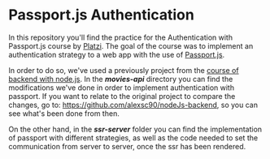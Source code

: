 # Passport.js Authentication

In this repository you'll find the practice for the Authentication with Passport.js course by [Platzi](https://platzi.com/clases/passport/). The goal of the course was to implement an authentication strategy to a web app with the use of [Passport.js](http://www.passportjs.org/docs/).

In order to do so, we've used a previously project from the [course of backend with node.js](https://platzi.com/clases/backend-nodejs/). In the ***movies-api*** directory you can find the modifications we've done in order to implement authentication with passport. If you want to relate to the original project to compare the changes, go to: https://github.com/alexsc90/nodeJs-backend, so you can see what's been done from then. 

On the other hand, in the ***ssr-server*** folder you can find the implementation of passport with different strategies, as well as the code needed to set the communication from server to server, once the ssr has been rendered. 
